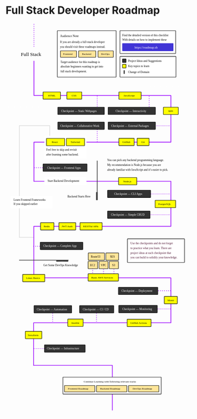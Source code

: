 # Full Stack Developer Roadmap

<link href="style/main.css" rel="stylesheet">

<svg xmlns="http://www.w3.org/2000/svg" xmlns:xlink="http://www.w3.org/1999/xlink" viewBox="273 210 1206 2520" style="font-family: balsamiq"><path d="M571.7488654121705 2303.2177355803096Q512.6424936607712 2303.2177355803096 453.5361219093718 2303.2177355803096" fill="none" stroke="rgb(153,0,255)" stroke-width="4" stroke-linecap="round" stroke-linejoin="round" stroke-dasharray="0.8 12"></path><path d="M857.5361219093718 2049.943093394399Q857.5361219093718 2093.080414487354 857.5361219093718 2136.2177355803096" fill="none" stroke="rgb(153,0,255)" stroke-width="4" stroke-linecap="round" stroke-linejoin="round" stroke-dasharray="0.8 12"></path><path d="M1240.2886071293653 2047.9766090317526Q1287.4123645193686 2047.9766090317526 1334.5361219093718 2047.9766090317526" fill="none" stroke="rgb(153,0,255)" stroke-width="4" stroke-linecap="round" stroke-linejoin="round" stroke-dasharray="0.8 12"></path><path d="M1243.2886071293653 1930.9766090317526Q1290.4123645193686 1930.9766090317526 1337.5361219093718 1930.9766090317526" fill="none" stroke="rgb(153,0,255)" stroke-width="4" stroke-linecap="round" stroke-linejoin="round" stroke-dasharray="0.8 12"></path><path d="M969.5361219093718 1768.5Q969.5361219093718 1803 969.5361219093718 1837.5" fill="none" stroke="rgb(153,0,255)" stroke-width="4" stroke-linecap="round" stroke-linejoin="round" stroke-dasharray="0.8 12"></path><path d="M902.5361219093718 1768.5Q902.5361219093718 1803 902.5361219093718 1837.5" fill="none" stroke="rgb(153,0,255)" stroke-width="4" stroke-linecap="round" stroke-linejoin="round" stroke-dasharray="0.8 12"></path><path d="M832.5361219093718 1762.5Q832.5361219093718 1797 832.5361219093718 1831.5" fill="none" stroke="rgb(153,0,255)" stroke-width="4" stroke-linecap="round" stroke-linejoin="round" stroke-dasharray="0.8 12"></path><path d="M454.76752415733176 1847.7942452326542Q894.3046279664325 1847.7942452326542 1333.8417317755348 1847.7942452326542" fill="none" stroke="rgb(153,0,255)" stroke-width="4" stroke-linecap="round" stroke-linejoin="round" stroke-dasharray="undefined"></path><path d="M556.6666666666666 938.3333333333334Q556.6666666666666 903.0637892829939 556.6666666666666 867.7942452326542" fill="none" stroke="rgb(221,221,221)" stroke-width="4" stroke-linecap="round" stroke-linejoin="round" stroke-dasharray="undefined"></path><path d="M361 1587Q407.58333333333326 1586.8144888468607 454 1587" fill="none" stroke="rgb(221,221,221)" stroke-width="4" stroke-linecap="round" stroke-linejoin="round" stroke-dasharray="undefined"></path><path d="M452.5361219093718 1644.1207086768127Q567.2680609546858 1644.1207086768127 682 1644.1207086768127" fill="none" stroke="rgb(153,0,255)" stroke-width="4" stroke-linecap="round" stroke-linejoin="round" stroke-dasharray="0.8 12"></path><path d="M573.3893878858487 1138.1207086768127Q513.6946939429243 1138.1207086768127 454 1138.1207086768127" fill="none" stroke="rgb(153,0,255)" stroke-width="4" stroke-linecap="round" stroke-linejoin="round" stroke-dasharray="0.8 12"></path><path d="M455 975.4557875581764Q455 1100.6028297220073 455 1225.7498718858383" fill="none" stroke="rgb(153,0,255)" stroke-width="4" stroke-linecap="round" stroke-linejoin="round" stroke-dasharray="undefined"></path><path d="M862 880.2460997825185Q862 926.6834042296655 862 973.1207086768126" fill="none" stroke="rgb(153,0,255)" stroke-width="4" stroke-linecap="round" stroke-linejoin="round" stroke-dasharray="0.8 12"></path><path d="M1196 678.3057395621006Q1196 730.7132241194565 1196 783.1207086768126" fill="none" stroke="rgb(153,0,255)" stroke-width="4" stroke-linecap="round" stroke-linejoin="round" stroke-dasharray="0.8 12"></path><path d="M862 676.9348559937681Q862 730.0277823352903 862 783.1207086768126" fill="none" stroke="rgb(153,0,255)" stroke-width="4" stroke-linecap="round" stroke-linejoin="round" stroke-dasharray="0.8 12"></path><path d="M455 451.0589260765058Q455 562.0294630382529 455 673" fill="none" stroke="rgb(153,0,255)" stroke-width="4" stroke-linecap="round" stroke-linejoin="round" stroke-dasharray="undefined"></path><path d="M457.52388935571037 672.7942452326542Q896.2619446778547 672.7942452326542 1335 672.7942452326542" fill="none" stroke="rgb(153,0,255)" stroke-width="4" stroke-linecap="round" stroke-linejoin="round" stroke-dasharray="undefined"></path><g class="clickable-group done" data-group-id="101-css"><rect x="666.35" y="650.35" width="96.3" height="46.3" rx="2" fill="rgb(255,255,0)" fill-opacity="1" stroke="rgb(0,0,0)" stroke-width="2.7"></rect><text x="698" y="679.5" fill="rgb(0,0,0)" font-style="normal" font-weight="normal" font-size="17px"><tspan>CSS</tspan></text></g><g class="clickable-group done" data-group-id="103-javascript"><rect x="1001.35" y="650.35" width="143.3" height="47.3" rx="2" fill="rgb(255,255,0)" fill-opacity="1" stroke="rgb(0,0,0)" stroke-width="2.7"></rect><text x="1032" y="679.5" fill="rgb(0,0,0)" font-style="normal" font-weight="normal" font-size="17px"><tspan>JavaScript</tspan></text></g><g class="clickable-group done" data-group-id="100-html"><rect x="513.35" y="650.35" width="112.3" height="46.3" rx="2" fill="rgb(255,255,0)" fill-opacity="1" stroke="rgb(0,0,0)" stroke-width="2.7"></rect><text x="546" y="679.5" fill="rgb(0,0,0)" font-style="normal" font-weight="normal" font-size="17px"><tspan>HTML</tspan></text></g><text x="371" y="418.5" fill="rgb(0,0,0)" font-style="normal" font-weight="normal" font-size="32px"><tspan>Full Stack </tspan></text><g><rect x="1008.35" y="255.35" width="358.3" height="147.3" rx="2" fill="rgb(255,255,255)" fill-opacity="1" stroke="rgb(0,0,0)" stroke-width="2.7"></rect><text x="1023" y="291.5" fill="rgb(0,0,0)" font-style="normal" font-weight="normal" font-size="18px"><tspan>Find the detailed version of this checklist</tspan></text><text x="1023" y="320" fill="rgb(0,0,0)" font-style="normal" font-weight="normal" font-size="18px"><tspan>With details on how to implement these</tspan></text><g class="clickable-group" data-group-id="ext_link:roadmap.sh"><rect x="1024.35" y="337.35" width="326.3" height="48.3" rx="2" fill="rgb(65,53,214)" fill-opacity="1" stroke="rgb(65,53,214)" stroke-width="2.7"></rect><text x="1102" y="369.5" fill="rgb(255,255,255)" font-style="normal" font-weight="normal" font-size="20px"><tspan>https://roadmap.sh</tspan></text></g></g><path d="M455 214.5Q455 290.6471226163271 455 366.7942452326543" fill="none" stroke="rgb(153,0,255)" stroke-width="4" stroke-linecap="round" stroke-linejoin="round" stroke-dasharray="0.8 12"></path><g class="clickable-group done" data-group-id="102-checkpoint-static-websites"><rect x="608.35" y="748.35" width="299.3" height="47.3" rx="2" fill="rgb(51,51,51)" fill-opacity="1" stroke="rgb(0,0,0)" stroke-width="2.7"></rect><text x="630" y="779" fill="rgb(255,255,255)" font-style="normal" font-weight="normal" font-size="18px"><tspan>Checkpoint — Static Webpages</tspan></text></g><path d="M454.76752415733176 1225.7942452326542Q895.3695210164376 1225.7942452326542 1335.971517875545 1225.7942452326542" fill="none" stroke="rgb(153,0,255)" stroke-width="4" stroke-linecap="round" stroke-linejoin="round" stroke-dasharray="undefined"></path><g class="clickable-group" data-group-id="104-checkpoint-interactivity"><rect x="932.35" y="748.35" width="304.3" height="47.3" rx="2" fill="rgb(51,51,51)" fill-opacity="1" stroke="rgb(0,0,0)" stroke-width="2.7"></rect><text x="980" y="778.5" fill="rgb(255,255,255)" font-style="normal" font-weight="normal" font-size="18px"><tspan>Checkpoint — Interactivity</tspan></text></g><path d="M1336 674Q1336 823.1629965117395 1336 972.325993023479" fill="none" stroke="rgb(153,0,255)" stroke-width="4" stroke-linecap="round" stroke-linejoin="round" stroke-dasharray="undefined"></path><g class="clickable-group done" data-group-id="105-npm"><rect x="1287.35" y="748.35" width="96.3" height="47.3" rx="2" fill="rgb(255,255,0)" fill-opacity="1" stroke="rgb(0,0,0)" stroke-width="2.7"></rect><text x="1319" y="776.5" fill="rgb(0,0,0)" font-style="normal" font-weight="normal" font-size="17px"><tspan>npm</tspan></text></g><path d="M1105.5361219093718 868.1207086768126Q1218.5339408909576 868.1207086768126 1331.5317598725437 868.1207086768126" fill="none" stroke="rgb(153,0,255)" stroke-width="4" stroke-linecap="round" stroke-linejoin="round" stroke-dasharray="0.8 12"></path><g class="clickable-group done" data-group-id="106-external-packages"><rect x="932.35" y="844.35" width="304.3" height="47.3" rx="2" fill="rgb(51,51,51)" fill-opacity="1" stroke="rgb(0,0,0)" stroke-width="2.7"></rect><text x="952" y="875" fill="rgb(255,255,255)" font-style="normal" font-weight="normal" font-size="18px"><tspan>Checkpoint — External Packages</tspan></text></g><path d="M455.0901988726955 973.7942452326542Q895.0450994363473 973.7942452326542 1335 973.7942452326542" fill="none" stroke="rgb(153,0,255)" stroke-width="4" stroke-linecap="round" stroke-linejoin="round" stroke-dasharray="undefined"></path><g class="clickable-group done" data-group-id="107-git"><rect x="1118.35" y="948.35" width="77.3" height="47.3" rx="2" fill="rgb(255,255,0)" fill-opacity="1" stroke="rgb(0,0,0)" stroke-width="2.7"></rect><text x="1146" y="978" fill="rgb(0,0,0)" font-style="normal" font-weight="normal" font-size="17px"><tspan>Git</tspan></text></g><g class="clickable-group done" data-group-id="108-github"><rect x="1001.35" y="948.35" width="98.3" height="47.3" rx="2" fill="rgb(255,255,0)" fill-opacity="1" stroke="rgb(0,0,0)" stroke-width="2.7"></rect><text x="1024" y="978" fill="rgb(0,0,0)" font-style="normal" font-weight="normal" font-size="17px"><tspan>GitHub</tspan></text></g><g class="clickable-group" data-group-id="109-collaborative-work"><rect x="608.35" y="844.35" width="299.3" height="47.3" rx="2" fill="rgb(51,51,51)" fill-opacity="1" stroke="rgb(0,0,0)" stroke-width="2.7"></rect><text x="624" y="876" fill="rgb(255,255,255)" font-style="normal" font-weight="normal" font-size="18px"><tspan>Checkpoint — Collaborative Work</tspan></text></g><rect x="523.35" y="933.35" width="268.3" height="146.3" rx="2" fill="rgb(255,255,255)" fill-opacity="1" stroke="rgb(255,255,255)" stroke-width="2.7"></rect><g class="clickable-group" data-group-id="112-frontend-apps"><rect x="513.35" y="1114.35" width="283.3" height="47.3" rx="2" fill="rgb(51,51,51)" fill-opacity="1" stroke="rgb(0,0,0)" stroke-width="2.7"></rect><text x="540" y="1144.5" fill="rgb(255,255,255)" font-style="normal" font-weight="normal" font-size="18px"><tspan>Checkpoint — Frontend Apps</tspan></text></g><text x="534" y="1029.5" fill="rgb(0,0,0)" font-style="normal" font-weight="normal" font-size="18px"><tspan>Feel free to skip and revisit</tspan></text><g class="clickable-group" data-group-id="111-react"><rect x="535.35" y="949.35" width="117.3" height="47.3" rx="2" fill="rgb(255,255,0)" fill-opacity="1" stroke="rgb(0,0,0)" stroke-width="2.7"></rect><text x="570" y="978.5" fill="rgb(0,0,0)" font-style="normal" font-weight="normal" font-size="17px"><tspan>React</tspan></text></g><g class="clickable-group" data-group-id="110-tailwind"><rect x="663.35" y="949.35" width="117.3" height="47.3" rx="2" fill="rgb(255,255,0)" fill-opacity="1" stroke="rgb(0,0,0)" stroke-width="2.7"></rect><text x="691" y="978.5" fill="rgb(0,0,0)" font-style="normal" font-weight="normal" font-size="17px"><tspan>Tailwind</tspan></text></g><text x="534" y="1059.5" fill="rgb(0,0,0)" font-style="normal" font-weight="normal" font-size="18px"><tspan>after learning some backend.</tspan></text><g class="clickable-group done" data-group-id="113-nodejs"><rect x="999.35" y="1201.35" width="117.3" height="47.3" rx="2" fill="rgb(255,255,0)" fill-opacity="1" stroke="rgb(0,0,0)" stroke-width="2.7"></rect><text x="1029" y="1231" fill="rgb(0,0,0)" font-style="normal" font-weight="normal" font-size="17px"><tspan>Node.js</tspan></text></g><rect x="523.35" y="1198.35" width="268.3" height="51.3" rx="2" fill="rgb(255,255,255)" fill-opacity="1" stroke="rgb(255,255,255)" stroke-width="2.7"></rect><text x="543" y="1230.5" fill="rgb(0,0,0)" font-style="normal" font-weight="normal" font-size="18px"><tspan>Start Backend Development</tspan></text><g><text x="926" y="1096.5" fill="rgb(0,0,0)" font-style="normal" font-weight="normal" font-size="18px"><tspan>You can pick any backend programming language.</tspan></text><text x="926" y="1125.5" fill="rgb(0,0,0)" font-style="normal" font-weight="normal" font-size="18px"><tspan>My recommendation is Node.js because you are</tspan></text><text x="926" y="1156.5" fill="rgb(0,0,0)" font-style="normal" font-weight="normal" font-size="18px"><tspan>already familiar with JavaScript and it’s easier to pick.</tspan></text></g><path d="M1336 1226Q1336 1370.4797043591245 1336 1514.9594087182493" fill="none" stroke="rgb(153,0,255)" stroke-width="4" stroke-linecap="round" stroke-linejoin="round" stroke-dasharray="undefined"></path><path d="M1105.5361219093718 1307.1207086768127Q1220.2680609546858 1307.1207086768127 1335 1307.1207086768127" fill="none" stroke="rgb(153,0,255)" stroke-width="4" stroke-linecap="round" stroke-linejoin="round" stroke-dasharray="0.8 12"></path><g class="clickable-group" data-group-id="114-cli-apps"><rect x="928.35" y="1283.35" width="277.3" height="47.3" rx="2" fill="rgb(51,51,51)" fill-opacity="1" stroke="rgb(0,0,0)" stroke-width="2.7"></rect><text x="971" y="1313.5" fill="rgb(255,255,255)" font-style="normal" font-weight="normal" font-size="18px"><tspan>Checkpoint — CLI Apps</tspan></text></g><g class="clickable-group" data-group-id="115-postgresql"><rect x="1234.35" y="1348.35" width="132.3" height="47.3" rx="2" fill="rgb(255,255,0)" fill-opacity="1" stroke="rgb(0,0,0)" stroke-width="2.7"></rect><text x="1254" y="1378" fill="rgb(0,0,0)" font-style="normal" font-weight="normal" font-size="17px"><tspan>PostgreSQL</tspan></text></g><path d="M1105.5361219093718 1441.1207086768127Q1220.2680609546858 1441.1207086768127 1335 1441.1207086768127" fill="none" stroke="rgb(153,0,255)" stroke-width="4" stroke-linecap="round" stroke-linejoin="round" stroke-dasharray="0.8 12"></path><g class="clickable-group" data-group-id="116-crud"><rect x="928.35" y="1417.35" width="273.3" height="47.3" rx="2" fill="rgb(51,51,51)" fill-opacity="1" stroke="rgb(0,0,0)" stroke-width="2.7"></rect><text x="951" y="1447.5" fill="rgb(255,255,255)" font-style="normal" font-weight="normal" font-size="18px"><tspan>Checkpoint — Simple CRUD</tspan></text></g><path d="M454.76752415733176 1515.7942452326542Q895.3695210164376 1515.7942452326542 1335.971517875545 1515.7942452326542" fill="none" stroke="rgb(153,0,255)" stroke-width="4" stroke-linecap="round" stroke-linejoin="round" stroke-dasharray="undefined"></path><path d="M862 1094.2769850029135Q862 1219.515449089424 862 1344.7539131759347" fill="none" stroke="rgb(51,51,51)" stroke-width="4" stroke-linecap="round" stroke-linejoin="round" stroke-dasharray="undefined"></path><text x="671" y="1329.5" fill="rgb(0,0,0)" font-style="normal" font-weight="normal" font-size="18px"><tspan>Backend Starts Here</tspan></text><path d="M857 1297.0130755790528Q857 1321.169534301266 857 1345.325993023479" fill="none" stroke="rgb(51,51,51)" stroke-width="4" stroke-linecap="round" stroke-linejoin="round" stroke-dasharray="undefined"></path><path d="M859 1297.0130755790528Q859 1321.169534301266 859 1345.325993023479" fill="none" stroke="rgb(51,51,51)" stroke-width="4" stroke-linecap="round" stroke-linejoin="round" stroke-dasharray="undefined"></path><path d="M863 1297.0130755790528Q863 1321.169534301266 863 1345.325993023479" fill="none" stroke="rgb(51,51,51)" stroke-width="4" stroke-linecap="round" stroke-linejoin="round" stroke-dasharray="undefined"></path><g class="clickable-group" data-group-id="117-restful-apis"><rect x="751.35" y="1492.35" width="142.3" height="47.3" rx="2" fill="rgb(255,255,0)" fill-opacity="1" stroke="rgb(0,0,0)" stroke-width="2.7"></rect><text x="772" y="1522" fill="rgb(0,0,0)" font-style="normal" font-weight="normal" font-size="17px"><tspan>RESTful APIs</tspan></text></g><g class="clickable-group" data-group-id="118-jwt-auth"><rect x="615.35" y="1492.35" width="108.3" height="47.3" rx="2" fill="rgb(255,255,0)" fill-opacity="1" stroke="rgb(0,0,0)" stroke-width="2.7"></rect><text x="633" y="1522" fill="rgb(0,0,0)" font-style="normal" font-weight="normal" font-size="17px"><tspan>JWT Auth</tspan></text></g><g class="clickable-group" data-group-id="120-complete-app"><rect x="495.35" y="1618.35" width="274.3" height="47.3" rx="2" fill="rgb(51,51,51)" fill-opacity="1" stroke="rgb(0,0,0)" stroke-width="2.7"></rect><text x="515" y="1648.5" fill="rgb(255,255,255)" font-style="normal" font-weight="normal" font-size="18px"><tspan>Checkpoint — Complete App</tspan></text></g><path d="M454 1517.4557875581763Q454 1682.977893779088 454 1848.5" fill="none" stroke="rgb(153,0,255)" stroke-width="4" stroke-linecap="round" stroke-linejoin="round" stroke-dasharray="undefined"></path><g class="clickable-group done" data-group-id="119-redis"><rect x="497.35" y="1492.35" width="86.3" height="47.3" rx="2" fill="rgb(255,255,0)" fill-opacity="1" stroke="rgb(0,0,0)" stroke-width="2.7"></rect><text x="518" y="1521.5" fill="rgb(0,0,0)" font-style="normal" font-weight="normal" font-size="17px"><tspan>Redis</tspan></text></g><path d="M361 869Q361 1227.8541346381262 361 1587" fill="none" stroke="rgb(221,221,221)" stroke-width="4" stroke-linecap="round" stroke-linejoin="round" stroke-dasharray="undefined"></path><path d="M361 867Q458.49871794871774 866.8148231443565 556 867" fill="none" stroke="rgb(221,221,221)" stroke-width="4" stroke-linecap="round" stroke-linejoin="round" stroke-dasharray="undefined"></path><rect x="304.35" y="1321.35" width="268.3" height="77.3" rx="2" fill="rgb(255,255,255)" fill-opacity="1" stroke="rgb(255,255,255)" stroke-width="2.7"></rect><text x="324" y="1350.5" fill="rgb(0,0,0)" font-style="normal" font-weight="normal" font-size="18px"><tspan>Learn Frontend Frameworks</tspan></text><text x="324" y="1378.5" fill="rgb(0,0,0)" font-style="normal" font-weight="normal" font-size="18px"><tspan>If you skipped earlier</tspan></text><path d="M675.8491796319084 1733.7539131759347Q518.4245898159543 1733.7539131759347 361 1733.7539131759347" fill="none" stroke="rgb(51,51,51)" stroke-width="4" stroke-linecap="round" stroke-linejoin="round" stroke-dasharray="undefined"></path><path d="M674 1737Q636.6563350221927 1736.7764647156214 600 1737" fill="none" stroke="rgb(51,51,51)" stroke-width="4" stroke-linecap="round" stroke-linejoin="round" stroke-dasharray="undefined"></path><path d="M674 1741Q636.6563350221927 1740.7764647156214 600 1741" fill="none" stroke="rgb(51,51,51)" stroke-width="4" stroke-linecap="round" stroke-linejoin="round" stroke-dasharray="undefined"></path><text x="516" y="1773.5" fill="rgb(0,0,0)" font-style="normal" font-weight="normal" font-size="18px"><tspan>Get Some DevOps Knowledge</tspan></text><g class="clickable-group" data-group-id="121-linux-basics"><rect x="382.35" y="1825.35" width="142.3" height="47.3" rx="2" fill="rgb(255,255,0)" fill-opacity="1" stroke="rgb(0,0,0)" stroke-width="2.7"></rect><text x="405" y="1854.5" fill="rgb(0,0,0)" font-style="normal" font-weight="normal" font-size="17px"><tspan>Linux Basics</tspan></text></g><g class="clickable-group" data-group-id="122-basic-aws-services"><rect x="803.35" y="1821.35" width="195.3" height="47.3" rx="2" fill="rgb(255,255,0)" fill-opacity="1" stroke="rgb(0,0,0)" stroke-width="2.7"></rect><text x="824" y="1851" fill="rgb(0,0,0)" font-style="normal" font-weight="normal" font-size="17px"><tspan>Basic AWS Services</tspan></text></g><g class="clickable-group" data-group-id="100-basic-aws-services:ec2"><rect x="803.35" y="1741.35" width="61.3" height="47.3" rx="2" fill="rgb(255,229,153)" fill-opacity="1" stroke="rgb(0,0,0)" stroke-width="2.7"></rect><text x="816" y="1771.5" fill="rgb(0,0,0)" font-style="normal" font-weight="normal" font-size="18px"><tspan>EC2</tspan></text></g><g class="clickable-group" data-group-id="101-basic-aws-services:vpc"><rect x="873.35" y="1741.35" width="58.3" height="47.3" rx="2" fill="rgb(255,229,153)" fill-opacity="1" stroke="rgb(0,0,0)" stroke-width="2.7"></rect><text x="885" y="1772" fill="rgb(0,0,0)" font-style="normal" font-weight="normal" font-size="18px"><tspan>VPC</tspan></text></g><g class="clickable-group" data-group-id="103-basic-aws-services:route53"><rect x="804.35" y="1687.35" width="104.3" height="47.3" rx="2" fill="rgb(255,229,153)" fill-opacity="1" stroke="rgb(0,0,0)" stroke-width="2.7"></rect><text x="821" y="1717.5" fill="rgb(0,0,0)" font-style="normal" font-weight="normal" font-size="18px"><tspan>Route53</tspan></text></g><g class="clickable-group" data-group-id="104-basic-aws-services:ses"><rect x="917.35" y="1687.35" width="82.3" height="47.3" rx="2" fill="rgb(255,229,153)" fill-opacity="1" stroke="rgb(0,0,0)" stroke-width="2.7"></rect><text x="944" y="1717.5" fill="rgb(0,0,0)" font-style="normal" font-weight="normal" font-size="18px"><tspan>SES</tspan></text></g><g class="clickable-group" data-group-id="102-basic-aws-services:s3"><rect x="939.35" y="1741.35" width="59.3" height="47.3" rx="2" fill="rgb(255,229,153)" fill-opacity="1" stroke="rgb(0,0,0)" stroke-width="2.7"></rect><text x="958" y="1771.5" fill="rgb(0,0,0)" font-style="normal" font-weight="normal" font-size="18px"><tspan>S3</tspan></text></g><path d="M1336 1848Q1336 1992.4797043591245 1336 2136.9594087182495" fill="none" stroke="rgb(153,0,255)" stroke-width="4" stroke-linecap="round" stroke-linejoin="round" stroke-dasharray="undefined"></path><g class="clickable-group done" data-group-id="127-ci-cd"><rect x="748.35" y="2026.35" width="220.3" height="47.3" rx="2" fill="rgb(51,51,51)" fill-opacity="1" stroke="rgb(0,0,0)" stroke-width="2.7"></rect><text x="769" y="2057" fill="rgb(255,255,255)" font-style="normal" font-weight="normal" font-size="18px"><tspan>Checkpoint — CI / CD</tspan></text></g><g class="clickable-group done" data-group-id="124-monit"><rect x="1293.35" y="1967.35" width="84.3" height="47.3" rx="2" fill="rgb(255,255,0)" fill-opacity="1" stroke="rgb(0,0,0)" stroke-width="2.7"></rect><text x="1314" y="1996.5" fill="rgb(0,0,0)" font-style="normal" font-weight="normal" font-size="17px"><tspan>Monit</tspan></text></g><g class="clickable-group done" data-group-id="125-monitoring"><rect x="1000.35" y="2025.35" width="248.3" height="47.3" rx="2" fill="rgb(51,51,51)" fill-opacity="1" stroke="rgb(0,0,0)" stroke-width="2.7"></rect><text x="1023" y="2055.5" fill="rgb(255,255,255)" font-style="normal" font-weight="normal" font-size="18px"><tspan>Checkpoint — Monitoring</tspan></text></g><path d="M453.899453087939 2136.7942452326542Q894.370592431736 2136.7942452326542 1334.8417317755348 2136.7942452326542" fill="none" stroke="rgb(153,0,255)" stroke-width="4" stroke-linecap="round" stroke-linejoin="round" stroke-dasharray="undefined"></path><g class="clickable-group done" data-group-id="126-github-actions"><rect x="1054.35" y="2114.35" width="154.3" height="47.3" rx="2" fill="rgb(255,255,0)" fill-opacity="1" stroke="rgb(0,0,0)" stroke-width="2.7"></rect><text x="1075" y="2144" fill="rgb(0,0,0)" font-style="normal" font-weight="normal" font-size="17px"><tspan>GitHub Actions</tspan></text></g><g class="clickable-group done" data-group-id="123-deployment"><rect x="998.35" y="1908.35" width="253.3" height="47.3" rx="2" fill="rgb(51,51,51)" fill-opacity="1" stroke="rgb(0,0,0)" stroke-width="2.7"></rect><text x="1018" y="1938.5" fill="rgb(255,255,255)" font-style="normal" font-weight="normal" font-size="18px"><tspan>Checkpoint — Deployment</tspan></text></g><g class="clickable-group done" data-group-id="128-ansible"><rect x="672.35" y="2113.35" width="99.3" height="47.3" rx="2" fill="rgb(255,255,0)" fill-opacity="1" stroke="rgb(0,0,0)" stroke-width="2.7"></rect><text x="694" y="2143" fill="rgb(0,0,0)" font-style="normal" font-weight="normal" font-size="17px"><tspan>Ansible</tspan></text></g><path d="M575.5361219093718 2049.943093394399Q575.5361219093718 2093.080414487354 575.5361219093718 2136.2177355803096" fill="none" stroke="rgb(153,0,255)" stroke-width="4" stroke-linecap="round" stroke-linejoin="round" stroke-dasharray="0.8 12"></path><g class="clickable-group done" data-group-id="129-automation"><rect x="455.35" y="2026.35" width="242.3" height="47.3" rx="2" fill="rgb(51,51,51)" fill-opacity="1" stroke="rgb(0,0,0)" stroke-width="2.7"></rect><text x="473" y="2056.5" fill="rgb(255,255,255)" font-style="normal" font-weight="normal" font-size="18px"><tspan>Checkpoint — Automation</tspan></text></g><path d="M453 2137.4557875581763Q453 2274.4824615715365 453 2411.5091355848967" fill="none" stroke="rgb(153,0,255)" stroke-width="4" stroke-linecap="round" stroke-linejoin="round" stroke-dasharray="undefined"></path><g class="clickable-group done" data-group-id="130-terraform"><rect x="399.35" y="2192.35" width="106.3" height="47.3" rx="2" fill="rgb(255,255,0)" fill-opacity="1" stroke="rgb(0,0,0)" stroke-width="2.7"></rect><text x="415" y="2221.5" fill="rgb(0,0,0)" font-style="normal" font-weight="normal" font-size="17px"><tspan>Terraform</tspan></text></g><rect x="1056.35" y="1596.35" width="367.3" height="152.3" rx="2" fill="rgb(255,255,255)" fill-opacity="1" stroke="rgb(0,0,0)" stroke-width="2.7"></rect><text x="1076" y="1632.5" fill="rgb(76,17,48)" font-style="normal" font-weight="normal" font-size="18px"><tspan>Use the checkpoints and do not forget</tspan></text><text x="1076" y="1662.5" fill="rgb(76,17,48)" font-style="normal" font-weight="normal" font-size="18px"><tspan>to practice what you learn. There are</tspan></text><text x="1076" y="1692.5" fill="rgb(76,17,48)" font-style="normal" font-weight="normal" font-size="18px"><tspan>project ideas at each checkpoint that</tspan></text><text x="1076" y="1722.5" fill="rgb(76,17,48)" font-style="normal" font-weight="normal" font-size="18px"><tspan>you can build to solidify your knowledge.</tspan></text><g class="clickable-group done" data-group-id="131-infrastructure"><rect x="522.35" y="2279.35" width="262.3" height="47.3" rx="2" fill="rgb(51,51,51)" fill-opacity="1" stroke="rgb(0,0,0)" stroke-width="2.7"></rect><text x="538" y="2309.5" fill="rgb(255,255,255)" font-style="normal" font-weight="normal" font-size="18px"><tspan>Checkpoint — Infrastructure</tspan></text></g><path d="M452.899453087939 2410.7942452326542Q704.8115327129658 2410.7942452326542 956.7236123379937 2410.7942452326542" fill="none" stroke="rgb(153,0,255)" stroke-width="4" stroke-linecap="round" stroke-linejoin="round" stroke-dasharray="undefined"></path><path d="M959 2411Q959 2555.4797043591248 959 2699.9594087182495" fill="none" stroke="rgb(153,0,255)" stroke-width="4" stroke-linecap="round" stroke-linejoin="round" stroke-dasharray="undefined"></path><rect x="641.35" y="2487.35" width="632.3" height="109.3" rx="2" fill="rgb(255,255,255)" fill-opacity="1" stroke="rgb(0,0,0)" stroke-width="2.7"></rect><text x="775" y="2521.5" fill="rgb(0,0,0)" font-style="normal" font-weight="normal" font-size="17px"><tspan>Continue Learning with following relevant tracks</tspan></text><g class="clickable-group" data-group-id="ext_link:roadmap.sh/devops"><rect x="1063.35" y="2541.35" width="195.3" height="41.3" rx="2" fill="rgb(255,229,153)" fill-opacity="1" stroke="rgb(0,0,0)" stroke-width="2.7"></rect><text x="1090" y="2567.5" fill="rgb(0,0,0)" font-style="normal" font-weight="normal" font-size="17px"><tspan>DevOps Roadmap</tspan></text></g><g class="clickable-group" data-group-id="ext_link:roadmap.sh/backend"><rect x="857.35" y="2541.35" width="195.3" height="41.3" rx="2" fill="rgb(255,229,153)" fill-opacity="1" stroke="rgb(0,0,0)" stroke-width="2.7"></rect><text x="881" y="2567.5" fill="rgb(0,0,0)" font-style="normal" font-weight="normal" font-size="17px"><tspan>Backend Roadmap</tspan></text></g><g class="clickable-group" data-group-id="ext_link:roadmap.sh/frontend"><rect x="651.35" y="2541.35" width="195.3" height="41.3" rx="2" fill="rgb(255,229,153)" fill-opacity="1" stroke="rgb(0,0,0)" stroke-width="2.7"></rect><text x="674" y="2567.5" fill="rgb(0,0,0)" font-style="normal" font-weight="normal" font-size="17px"><tspan>Frontend Roadmap</tspan></text></g><g><rect x="605.35" y="255.35" width="378.3" height="299.3" rx="2" fill="rgb(255,255,255)" fill-opacity="1" stroke="rgb(0,0,0)" stroke-width="2.7"></rect><text x="623" y="334.5" fill="rgb(0,0,0)" font-style="normal" font-weight="normal" font-size="18px"><tspan>If you are already a full-stack developer</tspan></text><text x="623" y="364.5" fill="rgb(0,0,0)" font-style="normal" font-weight="normal" font-size="18px"><tspan>you should visit these roadmaps instead.</tspan></text><g class="clickable-group" data-group-id="ext_link:roadmap.sh/frontend"><rect x="625.35" y="385.35" width="103.3" height="41.3" rx="2" fill="rgb(255,229,153)" fill-opacity="1" stroke="rgb(0,0,0)" stroke-width="2.7"></rect><text x="642" y="411.5" fill="rgb(0,0,0)" font-style="normal" font-weight="normal" font-size="17px"><tspan>Frontend</tspan></text></g><g class="clickable-group" data-group-id="ext_link:roadmap.sh/backend"><rect x="742.35" y="385.35" width="110.3" height="41.3" rx="2" fill="rgb(255,229,153)" fill-opacity="1" stroke="rgb(0,0,0)" stroke-width="2.7"></rect><text x="764" y="411.5" fill="rgb(0,0,0)" font-style="normal" font-weight="normal" font-size="17px"><tspan>Backend</tspan></text></g><g class="clickable-group" data-group-id="ext_link:roadmap.sh/devops"><rect x="867.35" y="385.35" width="98.3" height="41.3" rx="2" fill="rgb(255,229,153)" fill-opacity="1" stroke="rgb(0,0,0)" stroke-width="2.7"></rect><text x="886" y="411.5" fill="rgb(0,0,0)" font-style="normal" font-weight="normal" font-size="17px"><tspan>DevOps</tspan></text></g><text x="626" y="462.5" fill="rgb(0,0,0)" font-style="normal" font-weight="normal" font-size="18px"><tspan>Target audience for this roadmap is</tspan></text><text x="626" y="492.5" fill="rgb(0,0,0)" font-style="normal" font-weight="normal" font-size="18px"><tspan>absolute beginners wanting to get into</tspan></text><text x="626" y="522.5" fill="rgb(0,0,0)" font-style="normal" font-weight="normal" font-size="18px"><tspan>full stack development.</tspan></text><text x="623" y="295.5" fill="rgb(0,0,0)" font-style="normal" font-weight="normal" font-size="20px"><tspan>Audience Note</tspan></text></g><rect x="1008.35" y="421.35" width="360.3" height="133.3" rx="2" fill="rgb(255,255,255)" fill-opacity="1" stroke="rgb(0,0,0)" stroke-width="2.7"></rect><rect x="1024.35" y="437.35" width="23.3" height="23.3" rx="2" fill="rgb(51,51,51)" fill-opacity="1" stroke="rgb(0,0,0)" stroke-width="2.7"></rect><text x="1061" y="456" fill="rgb(0,0,0)" font-style="normal" font-weight="normal" font-size="18px"><tspan>Project Ideas and Suggestions</tspan></text><rect x="1024.35" y="472.35" width="23.3" height="23.3" rx="2" fill="rgb(255,255,0)" fill-opacity="1" stroke="rgb(0,0,0)" stroke-width="2.7"></rect><text x="1061" y="490.5" fill="rgb(0,0,0)" font-style="normal" font-weight="normal" font-size="18px"><tspan>Key topics to learn</tspan></text><path d="M1034 512.075265886989Q1034 521.9145895314618 1034 531.7539131759347" fill="none" stroke="rgb(51,51,51)" stroke-width="4" stroke-linecap="round" stroke-linejoin="round" stroke-dasharray="undefined"></path><text x="1061" y="528.5" fill="rgb(0,0,0)" font-style="normal" font-weight="normal" font-size="18px"><tspan>Change of Domain</tspan></text><path d="M1037 512.075265886989Q1037 521.9145895314618 1037 531.7539131759347" fill="none" stroke="rgb(51,51,51)" stroke-width="4" stroke-linecap="round" stroke-linejoin="round" stroke-dasharray="undefined"></path><path d="M1202.5361219093718 613.1207086768126Q1337.8597737978243 613.1207086768126 1473.1834256862771 613.1207086768126" fill="none" stroke="rgb(255,255,255)" stroke-width="4" stroke-linecap="round" stroke-linejoin="round" stroke-dasharray="0.8 12"></path><path d="M278.4977084629428 747.1207086768126Q392.5147341677432 747.1207086768126 506.5317598725437 747.1207086768126" fill="none" stroke="rgb(255,255,255)" stroke-width="4" stroke-linecap="round" stroke-linejoin="round" stroke-dasharray="0.8 12"></path><path d="M929 2724.1207086768127Q959 2724.1207086768127 989 2724.1207086768127" fill="none" stroke="rgb(255,255,255)" stroke-width="4" stroke-linecap="round" stroke-linejoin="round" stroke-dasharray="0.8 12"></path></svg>